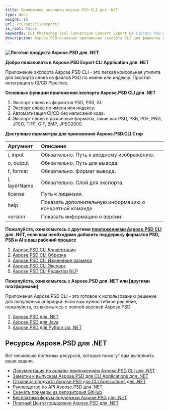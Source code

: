 ```yaml
---
title: Приложение экспорта Aspose.PSD CLI для .NET
type: docs
weight: 10
url: /ru/net/cli/export/
is_root: false
keywords: CLI Photoshop Tool Conversion Convert Export C# Library PSD API
description: Aspose.PSD-основное приложение экспорта CLI для форматов файлов PSD, PSB и AI. Автоматизация CI/CD без написания кода. Поддерживает экспорт слоев из файлов PSD по имени или индексу. Для работы не требуется установка Adobe Photoshop или Adobe Illustrator и может запускаться из консоли без дополнительного кода.
---
```


**![Логотип продукта Aspose.PSD для .NET](home_1.png)**

**Добро пожаловать в Aspose.PSD Export CLI Application для .NET**

Приложение экспорта Aspose.PSD CLI - это легкая консольная утилита для экспорта слоев из файлов PSD по имени или индексу. Простая интеграция в CI/CD Pipelines.

**Основные функции приложения экспорта Aspose.PSD CLI для .NET**

1. Экспорт слоев из форматов PSD, PSB, AI.
2. Экспорт слоев по имени или индексу.
3. Автоматизация CI/CD без написания кода.
4. Экспорт слоев в различные форматы, такие как PSD, PSB, PDF, PNG, JPEG, TIFF, GIF, BMP, JPEG2000.

**Доступные параметры для приложения Aspose.PSD.CLI.Crop**

| **Аргумент** | **Описание**                         |
|:-------------|:----------------------------------------|
| i, input     | Обязательно. Путь к входному изображению.      |
| o, output    | Обязательно. Путь для вывода.                  |
| f, format    | Обязательно. Формат вывода.                |
| l, layerName | Обязательно. Слой для экспорта.              |
| license      | Путь к лицензии.                    |
| help         | Показать дополнительную информацию о конкретной команде. |
| version      | Показать информацию о версии.            |


**Пожалуйста, ознакомьтесь с другими [приложениями Aspose.PSD CLI](https://docs.aspose.com/psd/net/cli) для .NET, если вам необходимо добавить поддержку форматов PSD, PSB и AI в ваш рабочий процесс**

1. [Aspose.PSD CLI Конвертация](/psd/ru/net/cli/conversion)
2. [Aspose.PSD CLI Обрезка](/psd/ru/net/cli/crop)
3. [Aspose.PSD CLI Изменение размера](/psd/ru/net/cli/resize)
4. [Aspose.PSD CLI Экспорт](/psd/ru/net/cli/export)
5. [Aspose.PSD CLI Редактор NLP](/psd/ru/net/cli/nlp-editor)

**Пожалуйста, ознакомьтесь с Aspose.PSD для .NET или [другими платформами]**

Приложения Aspose.PSD CLI - это готовое к использованию решение для популярных операций. Если вам нужно гибкое решение, пожалуйста, ознакомьтесь с полной версией Aspose.PSD

1. [Aspose.PSD для .NET](https://releases.aspose.com/psd/net/)
2. [Aspose.PSD для Java](https://releases.aspose.com/psd/java/) 
3. [Aspose.PSD для Python via .NET](https://releases.aspose.com/psd/python-net/)

## **Ресурсы Aspose.PSD для .NET**

Вот несколько полезных ресурсов, которые помогут вам выполнить ваши задачи.

- [Документация по онлайн-приложениям Aspose.PSD CLI для .NET](/psd/ru/net/cli/conversion)
- [Заметки к выпускам Aspose.PSD для CLI Applications для .NET](/psd/ru/net/cli/conversion/release-notes/)
- [Страница продукта Aspose.PSD для CLI Applications для .NET](https://products.aspose.com/psd/net/cli)
- [Руководство по API Aspose.PSD для .NET](https://reference.aspose.com/net/psd)
- [Скачать примеры из репозитория GitHub](https://github.com/aspose-psd/CLI-Applications)
- [Бесплатный форум поддержки Aspose.PSD для .NET](https://forum.aspose.com/c/psd)
- [Платный Центр поддержки Aspose.PSD для .NET](https://helpdesk.aspose.com/)
